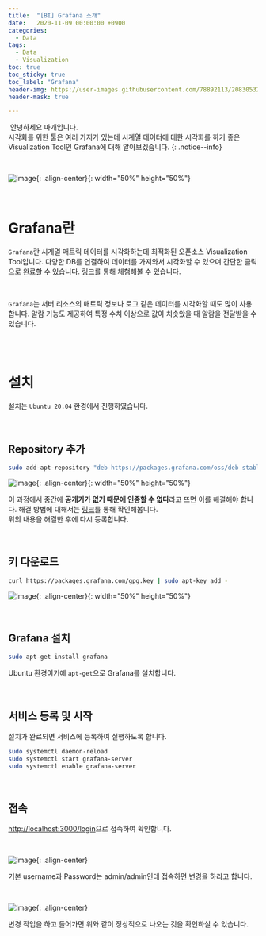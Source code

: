 ```yaml
---
title:  "[BI] Grafana 소개"
date:   2020-11-09 00:00:00 +0900
categories:
  - Data
tags:
  - Data
  - Visualization
toc: true
toc_sticky: true
toc_label: "Grafana"
header-img: https://user-images.githubusercontent.com/78892113/208305323-92671383-d6eb-455c-afeb-c4418d94e485.png
header-mask: true

---
```


&nbsp;안녕하세요 마개입니다.  
시각화를 위한 툴은 여러 가지가 있는데 시계열 데이터에 대한 시각화를 하기 좋은 Visualization Tool인 Grafana에 대해 알아보겠습니다.
{: .notice--info}

<br>

![image](https://user-images.githubusercontent.com/78892113/208305323-92671383-d6eb-455c-afeb-c4418d94e485.png){: .align-center}{: width="50%" height="50%"} 

<br>

# Grafana란

`Grafana`란 시계열 매트릭 데이터를 시각화하는데 최적화된 오픈소스 Visualization Tool입니다. 다양한 DB를 연결하여 데이터를 가져와서 시각화할 수 있으며 간단한 클릭으로 완료할 수 있습니다. <a href="https://play.grafana.org/d/000000012/grafana-play-home?orgId=1">링크</a>를 통해 체험해볼 수 있습니다.

<br>

`Grafana`는 서버 리소스의 매트릭 정보나 로그 같은 데이터를 시각화할 때도 많이 사용합니다. 알람 기능도 제공하여 특정 수치 이상으로 값이 치솟았을 때 알람을 전달받을 수 있습니다.

<br><br>

# 설치

설치는 `Ubuntu 20.04` 환경에서 진행하였습니다.

<br>

## Repository 추가

```sh
sudo add-apt-repository "deb https://packages.grafana.com/oss/deb stable main"
```

![image](https://user-images.githubusercontent.com/78892113/208305844-7dd6961b-1d98-4f78-a47b-5ba32ec70362.png){: .align-center}{: width="50%" height="50%"} 

이 과정에서 중간에 **공개키가 없기 때문에 인증할 수 없다**라고 뜨면 이를 해결해야 합니다. 해결 방법에 대해서는 <a href="https://sarc.io/index.php/forum/tips/3037-gpg-error-http-ppa-launchpad-net-inrelease-the-following-signatures-couldn-t-be-verified-because-the-public-key-is-not">링크</a>를 통해 확인해봅니다.  
위의 내용을 해결한 후에 다시 등록합니다.

<br>

## 키 다운로드

```sh
curl https://packages.grafana.com/gpg.key | sudo apt-key add -
```

![image](https://user-images.githubusercontent.com/78892113/208306046-3ce3305b-1937-41e5-aae9-bc39cc4bef72.png){: .align-center}{: width="50%" height="50%"} 

<br>

## Grafana 설치

```sh
sudo apt-get install grafana
```

Ubuntu 환경이기에 `apt-get`으로 Grafana를 설치합니다.

<br>

## 서비스 등록 및 시작

설치가 완료되면 서비스에 등록하여 실행하도록 합니다.

```sh
sudo systemctl daemon-reload
sudo systemctl start grafana-server
sudo systemctl enable grafana-server
```

<br>

## 접속
<a href="http://localhost:3000/login">http://localhost:3000/login</a>으로 접속하여 확인합니다.

<br>

![image](https://user-images.githubusercontent.com/78892113/208306206-0c486405-426d-4bda-8fb5-e2b0aa90b4cd.png){: .align-center}

기본 username과 Password는 admin/admin인데 접속하면 변경을 하라고 합니다.

<br>

![image](https://user-images.githubusercontent.com/78892113/208306260-d3956523-5813-4548-90d8-01f76afc6ea1.png){: .align-center}

변경 작업을 하고 들어가면 위와 같이 정상적으로 나오는 것을 확인하실 수 있습니다.